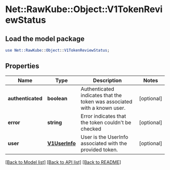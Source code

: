 # Net::RawKube::Object::V1TokenReviewStatus

## Load the model package
```perl
use Net::RawKube::Object::V1TokenReviewStatus;
```

## Properties
Name | Type | Description | Notes
------------ | ------------- | ------------- | -------------
**authenticated** | **boolean** | Authenticated indicates that the token was associated with a known user. | [optional] 
**error** | **string** | Error indicates that the token couldn&#39;t be checked | [optional] 
**user** | [**V1UserInfo**](V1UserInfo.md) | User is the UserInfo associated with the provided token. | [optional] 

[[Back to Model list]](../README.md#documentation-for-models) [[Back to API list]](../README.md#documentation-for-api-endpoints) [[Back to README]](../README.md)


